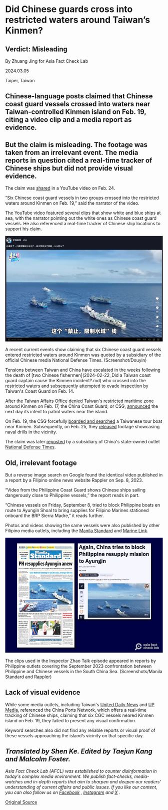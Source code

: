 # Did Chinese guards cross into restricted waters around Taiwan’s Kinmen?

## Verdict: Misleading

By Zhuang Jing for Asia Fact Check Lab

2024.03.05

Taipei, Taiwan

## Chinese-language posts claimed that Chinese coast guard vessels crossed into waters near Taiwan-controlled Kinmen island on Feb. 19, citing a video clip and a media report as evidence.

## But the claim is misleading. The footage was taken from an irrelevant event. The media reports in question cited a real-time tracker of Chinese ships but did not provide visual evidence.

The claim was [shared](https://www.youtube.com/watch?v=-I0vr0Xtg1I) in a YouTube video on Feb. 24.

“Six Chinese coast guard vessels in two groups crossed into the restricted waters around Kinmen on Feb. 19,” said the narrator of the video.

The YouTube video featured several clips that show white and blue ships at sea, with the narrator pointing out the white ones as Chinese coast guard vessels. He also referenced a real-time tracker of Chinese ship locations to support his claim.

![1.png](images/7MOOFWLTG3XSNYGRJKR6RRFAUA.png)

A recent current events show claiming that six Chinese coast guard vessels entered restricted waters around Kinmen was quoted by a subsidiary of the official Chinese media National Defense Times. (Screenshot/Douyin)

Tensions between Taiwan and China have escalated in the weeks following the death of [two Chinese fishermen](2024-02-22_Did a Taiwan coast guard captain cause the Kinmen incident?.md) who crossed into the restricted waters and subsequently attempted to evade inspection by Taiwan's Coast Guard on Feb. 14.

After the Taiwan Affairs Office [denied](http://www.gwytb.gov.cn/xwdt/xwfb/wyly/202402/t20240217_12600298.htm) Taiwan's restricted maritime zone around Kinmen on Feb. 17, the China Coast Guard, or CSG, [announced](http://www.news.cn/legal/20240218/4efd0eac0fac49e78b6c4f8379497878/c.html) the next day its intent to patrol waters near the island.

On Feb. 19, the CSG forcefully [boarded and searched](https://www.aljazeera.com/news/2024/2/20/chinese-coast-guard-boards-taiwan-tourist-boat-triggers-panic) a Taiwanese tour boat near Kinmen. Subsequently, on Feb. 25, they [released](https://www.ccg.gov.cn//2024/hjyw_0225/2424.html) footage showcasing naval drills in the vicinity.

The claim was later [reposted](https://v.douyin.com/iNGA9vDm/) by a subsidiary of China's state-owned outlet [National Defense Times](https://www.gfxww.com/WebPage/introduction.htm).

## Old, irrelevant footage

But a reverse image search on Google found the identical video published in a report by a Filipino online news website Rappler on Sep. 8, 2023.

“Video from the Philippine Coast Guard shows Chinese ships sailing dangerously close to Philippine vessels,” the report reads in part.

“Chinese vessels on Friday, September 8, tried to block Philippine boats en route to Ayungin Shoal to bring supplies for Filipino Marines stationed onboard the BRP Sierra Madre,” it reads further.

Photos and videos showing the same vessels were also published by other Filipino media outlets, including the [Manila Standard](https://manilastandard.net/?p=314368613) and [Marine Link](https://www.marinelink.com/news/philippines-condemns-chinese-harassment-507888).

![2.png](images/NUBG7KHL3EZ2NSH2CHBLQYLT2Y.png)

The clips used in the Inspector Zhao Talk episode appeared in reports by Philippine outlets covering the September 2023 confrontation between Philippine and Chinese vessels in the South China Sea. (Screenshots/Manila Standard and Rappler)

## Lack of visual evidence

While some media outlets, including Taiwan's [United Daily News](https://udn.com/news/story/9213/7778117) and [UP Media](https://www.upmedia.mg/news_info.php?Type=24&SerialNo=195150), referenced the China Ports Network, which offers a real-time tracking of Chinese ships, claiming that six CGC vessels neared Kinmen island on Feb. 19, they failed to present any visual confirmation.

Keyword searches also did not find any reliable reports or visual proof of these vessels approaching the island’s vicinity on that specific day.

## *Translated by Shen Ke. Edited by Taejun Kang and Malcolm Foster.*

*Asia Fact Check Lab (AFCL) was established to counter disinformation in today's complex media environment. We publish fact-checks, media-watches and in-depth reports that aim to sharpen and deepen our readers' understanding of current affairs and public issues. If you like our content, you can also follow us on*   [*Facebook*](https://www.facebook.com/asiafactchecklabcn)  *,*   [*Instagram*](https://www.instagram.com/asiafactchecklab/)   *and*   [*X*](https://twitter.com/AFCL_eng)  *.*



[Original Source](https://www.rfa.org/english/news/afcl/fact-check-kinmen-03052024165300.html)